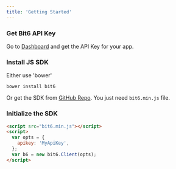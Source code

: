 ```yaml
---
title: 'Getting Started'
---
```


### Get Bit6 API Key
Go to [Dashboard](https://dashboard.bit6.com/) and get the API Key for your app.

### Install JS SDK

Either use 'bower'

```
bower install bit6
```

Or get the SDK from [GitHub Repo](https://github.com/bit6/bit6-js-sdk/). You just need `bit6.min.js` file.

### Initialize the SDK

```html
<script src="bit6.min.js"></script>
<script>
  var opts = {
    apikey: 'MyApiKey',
  };
  var b6 = new bit6.Client(opts);
</script>
```
